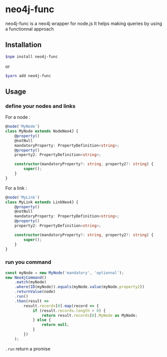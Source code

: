 # neo4j-func #

neo4j-func is a neo4j wrapper for node.js
It helps making queries by using a functionnal approach  


## Installation ##

``` bash
$npm install neo4j-func
```

or

``` bash
$yarn add neo4j-func
```

## Usage ##

### define your nodes and links

For a node :
``` typescript
@node('MyNode')
class MyNode extends NodeNeo4J {
    @property()
    @notNull
    mandatoryProperty: PropertyDefinition<string>;
    @property()
    property2: PropertyDefinition<string>;

    constructor(mandatoryProperty?: string, property2?: string) {
        super();
    }
}
```
For a link :
``` typescript
@node('MyLink')
class MyLink extends LinkNeo4J {
    @property()
    @notNull
    mandatoryProperty: PropertyDefinition<string>;
    @property()
    property2: PropertyDefinition<string>;

    constructor(mandatoryProperty?: string, property2?: string) {
        super();
    }
}
```

### run you command ###
``` typescript
const myNode = new MyNode('mandatory', 'optionnal');
new Neo4jCommand()
    .match(myNode)
    .where(ID(myNode)).equals(myNode.value(myNode.property2))
    .returnValue(node)
    .run()
    .then(result => 
        result.records[0].map(record => {
            if (result.records.length > 0) {
                return result.records[0].MyNode as MyNode;
            } else {
                return null;
            }
        })
    );
```
`.run` return a promise